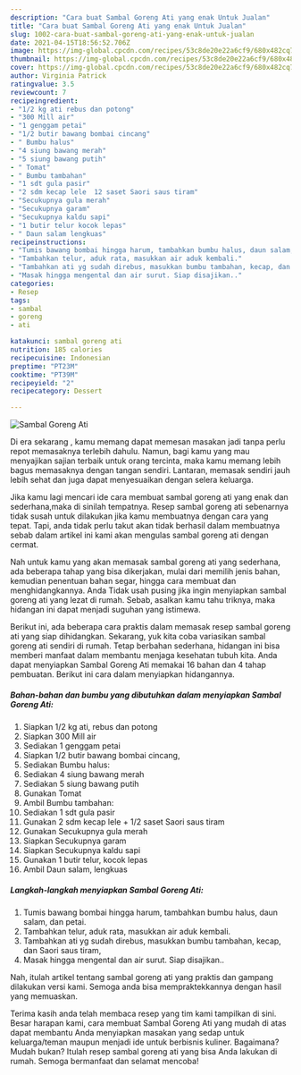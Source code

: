 ```yaml
---
description: "Cara buat Sambal Goreng Ati yang enak Untuk Jualan"
title: "Cara buat Sambal Goreng Ati yang enak Untuk Jualan"
slug: 1002-cara-buat-sambal-goreng-ati-yang-enak-untuk-jualan
date: 2021-04-15T18:56:52.706Z
image: https://img-global.cpcdn.com/recipes/53c8de20e22a6cf9/680x482cq70/sambal-goreng-ati-foto-resep-utama.jpg
thumbnail: https://img-global.cpcdn.com/recipes/53c8de20e22a6cf9/680x482cq70/sambal-goreng-ati-foto-resep-utama.jpg
cover: https://img-global.cpcdn.com/recipes/53c8de20e22a6cf9/680x482cq70/sambal-goreng-ati-foto-resep-utama.jpg
author: Virginia Patrick
ratingvalue: 3.5
reviewcount: 7
recipeingredient:
- "1/2 kg ati rebus dan potong"
- "300 Mill air"
- "1 genggam petai"
- "1/2 butir bawang bombai cincang"
- " Bumbu halus"
- "4 siung bawang merah"
- "5 siung bawang putih"
- " Tomat"
- " Bumbu tambahan"
- "1 sdt gula pasir"
- "2 sdm kecap lele  12 saset Saori saus tiram"
- "Secukupnya gula merah"
- "Secukupnya garam"
- "Secukupnya kaldu sapi"
- "1 butir telur kocok lepas"
- " Daun salam lengkuas"
recipeinstructions:
- "Tumis bawang bombai hingga harum, tambahkan bumbu halus, daun salam, dan petai."
- "Tambahkan telur, aduk rata, masukkan air aduk kembali."
- "Tambahkan ati yg sudah direbus, masukkan bumbu tambahan, kecap, dan Saori saus tiram,"
- "Masak hingga mengental dan air surut. Siap disajikan.."
categories:
- Resep
tags:
- sambal
- goreng
- ati

katakunci: sambal goreng ati 
nutrition: 185 calories
recipecuisine: Indonesian
preptime: "PT23M"
cooktime: "PT39M"
recipeyield: "2"
recipecategory: Dessert

---
```



![Sambal Goreng Ati](https://img-global.cpcdn.com/recipes/53c8de20e22a6cf9/680x482cq70/sambal-goreng-ati-foto-resep-utama.jpg)

Di era  sekarang , kamu memang dapat memesan masakan jadi tanpa perlu repot memasaknya terlebih dahulu. Namun, bagi kamu yang mau menyajikan sajian terbaik untuk orang tercinta, maka kamu memang lebih bagus memasaknya dengan tangan sendiri. Lantaran, memasak sendiri jauh lebih sehat dan juga dapat menyesuaikan dengan selera keluarga.

Jika kamu lagi mencari ide cara membuat sambal goreng ati yang enak dan sederhana,maka di sinilah tempatnya. Resep sambal goreng ati  sebenarnya tidak susah untuk dilakukan jika kamu membuatnya dengan cara yang tepat. Tapi, anda tidak perlu takut akan tidak berhasil dalam membuatnya 
sebab dalam artikel ini kami akan mengulas sambal goreng ati dengan cermat.  



Nah untuk kamu yang akan memasak sambal goreng ati yang sederhana, ada beberapa tahap yang bisa dikerjakan, mulai dari memilih jenis bahan, kemudian penentuan bahan segar, hingga cara membuat dan menghidangkannya. Anda Tidak usah pusing jika ingin menyiapkan sambal goreng ati yang lezat di rumah. Sebab, asalkan kamu  tahu triknya, maka hidangan ini dapat menjadi suguhan yang istimewa.

Berikut ini, ada beberapa cara praktis  dalam memasak resep sambal goreng ati yang siap dihidangkan. Sekarang, yuk kita coba variasikan sambal goreng ati sendiri di rumah. Tetap berbahan sederhana, hidangan ini bisa memberi manfaat dalam membantu menjaga kesehatan tubuh kita. Anda dapat menyiapkan Sambal Goreng Ati memakai 16 bahan dan 4 tahap pembuatan. Berikut ini cara dalam menyiapkan hidangannya.

<!--inarticleads1-->

##### Bahan-bahan dan bumbu yang dibutuhkan dalam menyiapkan Sambal Goreng Ati:

1. Siapkan 1/2 kg ati, rebus dan potong
1. Siapkan 300 Mill air
1. Sediakan 1 genggam petai
1. Siapkan 1/2 butir bawang bombai cincang,
1. Sediakan  Bumbu halus:
1. Sediakan 4 siung bawang merah
1. Sediakan 5 siung bawang putih
1. Gunakan  Tomat
1. Ambil  Bumbu tambahan:
1. Sediakan 1 sdt gula pasir
1. Gunakan 2 sdm kecap lele + 1/2 saset Saori saus tiram
1. Gunakan Secukupnya gula merah
1. Siapkan Secukupnya garam
1. Siapkan Secukupnya kaldu sapi
1. Gunakan 1 butir telur, kocok lepas
1. Ambil  Daun salam, lengkuas




<!--inarticleads2-->

##### Langkah-langkah menyiapkan Sambal Goreng Ati:

1. Tumis bawang bombai hingga harum, tambahkan bumbu halus, daun salam, dan petai.
1. Tambahkan telur, aduk rata, masukkan air aduk kembali.
1. Tambahkan ati yg sudah direbus, masukkan bumbu tambahan, kecap, dan Saori saus tiram,
1. Masak hingga mengental dan air surut. Siap disajikan..




Nah, itulah artikel tentang  sambal goreng ati  yang praktis dan gampang dilakukan versi kami. Semoga anda bisa mempraktekkannya dengan hasil yang memuaskan. 

Terima kasih anda telah membaca resep yang tim kami tampilkan di sini. Besar harapan kami, cara membuat  Sambal Goreng Ati yang mudah di atas dapat membantu Anda menyiapkan masakan yang sedap untuk keluarga/teman maupun menjadi ide untuk berbisnis kuliner. Bagaimana? Mudah bukan? Itulah resep sambal goreng ati yang bisa Anda lakukan di rumah. Semoga bermanfaat dan selamat mencoba!

